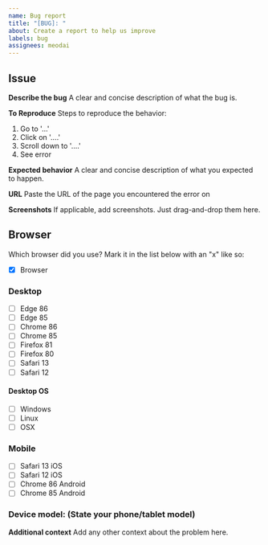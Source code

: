 ```yaml
---
name: Bug report
title: "[BUG]: "
about: Create a report to help us improve
labels: bug
assignees: meodai
---
```

## Issue
**Describe the bug**
A clear and concise description of what the bug is.

**To Reproduce**
Steps to reproduce the behavior:
1. Go to '...'
2. Click on '....'
3. Scroll down to '....'
4. See error

**Expected behavior**
A clear and concise description of what you expected to happen.

**URL**
Paste the URL of the page you encountered the error on

**Screenshots**
If applicable, add screenshots. Just drag-and-drop them here.

## Browser
Which browser did you use? 
Mark it in the list below with an "x" like so:
* [x] Browser

### Desktop
* [ ] Edge 86
* [ ] Edge 85
* [ ] Chrome 86
* [ ] Chrome 85
* [ ] Firefox 81
* [ ] Firefox 80
* [ ] Safari 13
* [ ] Safari 12

#### Desktop OS
* [ ] Windows
* [ ] Linux
* [ ] OSX

### Mobile
* [ ] Safari 13 iOS
* [ ] Safari 12 iOS
* [ ] Chrome 86 Android
* [ ] Chrome 85 Android

### Device model: (State your phone/tablet model)

**Additional context**
Add any other context about the problem here.
